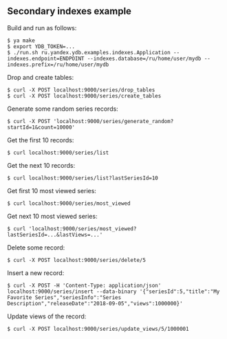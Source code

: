 Secondary indexes example
-------------------------

Build and run as follows:

    $ ya make
    $ export YDB_TOKEN=...
    $ ./run.sh ru.yandex.ydb.examples.indexes.Application --indexes.endpoint=ENDPOINT --indexes.database=/ru/home/user/mydb --indexes.prefix=/ru/home/user/mydb

Drop and create tables:

    $ curl -X POST localhost:9000/series/drop_tables
    $ curl -X POST localhost:9000/series/create_tables

Generate some random series records:

    $ curl -X POST 'localhost:9000/series/generate_random?startId=1&count=10000'

Get the first 10 records:

    $ curl localhost:9000/series/list

Get the next 10 records:

    $ curl localhost:9000/series/list?lastSeriesId=10

Get first 10 most viewed series:

    $ curl localhost:9000/series/most_viewed

Get next 10 most viewed series:

    $ curl 'localhost:9000/series/most_viewed?lastSeriesId=...&lastViews=...'

Delete some record:

    $ curl -X POST localhost:9000/series/delete/5

Insert a new record:

    $ curl -X POST -H 'Content-Type: application/json' localhost:9000/series/insert --data-binary '{"seriesId":5,"title":"My Favorite Series","seriesInfo":"Series Description","releaseDate":"2018-09-05","views":1000000}'

Update views of the record:

    $ curl -X POST localhost:9000/series/update_views/5/1000001
